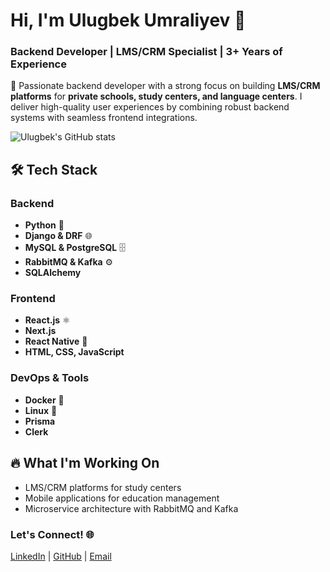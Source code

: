 # Hi, I'm Ulugbek Umraliyev 👋

### Backend Developer | LMS/CRM Specialist | 3+ Years of Experience

🚀 Passionate backend developer with a strong focus on building **LMS/CRM platforms** for **private schools, study centers, and language centers**. I deliver high-quality user experiences by combining robust backend systems with seamless frontend integrations.

![Ulugbek's GitHub stats](https://github-readme-stats.vercel.app/api?username=ulugbek101&show_icons=true&theme=transparent)

## 🛠️ Tech Stack
### Backend
- **Python** 🐍
- **Django & DRF** 🌐
- **MySQL & PostgreSQL** 🗄️
- **RabbitMQ & Kafka** ⚙️
- **SQLAlchemy**

### Frontend
- **React.js** ⚛️
- **Next.js**
- **React Native** 📱
- **HTML, CSS, JavaScript**

### DevOps & Tools
- **Docker** 🐳
- **Linux** 🐧
- **Prisma**
- **Clerk**

## 🔥 What I'm Working On
- LMS/CRM platforms for study centers
- Mobile applications for education management
- Microservice architecture with RabbitMQ and Kafka

### Let's Connect! 🌐
[LinkedIn](https://www.linkedin.com/in/thedevu101) | [GitHub](https://github.com/ulugbek101) | [Email](mailto:thedevu101@gmail.com)


